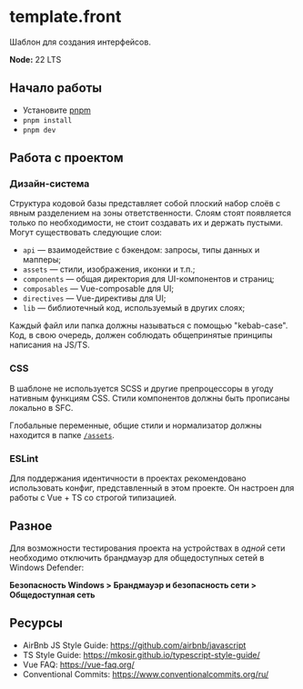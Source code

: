 # template.front

Шаблон для создания интерфейсов.

**Node:** 22 LTS

## Начало работы

* Установите [pnpm](https://pnpm.io/installation)
* `pnpm install`
* `pnpm dev`

## Работа с проектом

### Дизайн-система

Структура кодовой базы представляет собой плоский набор слоёв с явным разделением на зоны ответственности. Слоям стоят появляется только по необходимости, не стоит создавать их и держать пустыми. Могут существовать следующие слои:

* `api` — взаимодействие с бэкендом: запросы, типы данных и мапперы;
* `assets` — стили, изображения, иконки и т.п.;
* `components` — общая директория для UI-компонентов и страниц;
* `composables` — Vue-composable для UI;
* `directives` — Vue-директивы для UI;
* `lib` — библиотечный код, используемый в других слоях;

Каждый файл или папка должны называться с помощью "kebab-case". Код, в свою очередь, должен соблюдать общепринятые принципы написания на JS/TS.

### CSS

В шаблоне не используется SCSS и другие препроцессоры в угоду нативным
функциям CSS. Стили компонентов должны быть прописаны локально в SFC.

Глобальные переменные, общие стили и нормализатор должны находится в
папке [`/assets`](src/assets).

### ESLint

Для поддержания идентичности в проектах рекомендовано использовать конфиг,
представленный в этом проекте. Он настроен для работы с Vue + TS со строгой
типизацией.

## Разное

Для возможности тестирования проекта на устройствах в *одной* сети необходимо
отключить брандмауэр для общедоступных сетей в Windows Defender:

**Безопасность Windows > Брандмауэр и безопасность сети > Общедоступная сеть**

## Ресурсы

- AirBnb JS Style Guide: https://github.com/airbnb/javascript
- TS Style Guide: https://mkosir.github.io/typescript-style-guide/
- Vue FAQ: https://vue-faq.org/
- Conventional Commits: https://www.conventionalcommits.org/ru/